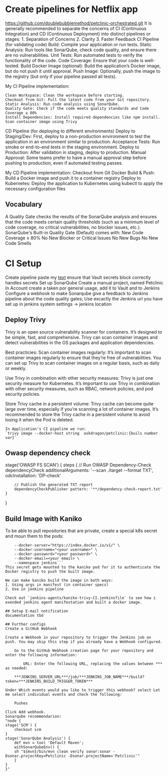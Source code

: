 # Create pipelines for Netflix app
https://github.com/doublebubblemethod/petclinic-orchestrated.git
It is generally recommended to separate the concerns of CI (Continuous Integration) and CD (Continuous Deployment) into distinct pipelines or stages:
    1. Separation of Concerns
    2. Clarity
    3. Faster Feedback
CI Pipeline (for validating code)
    Build: Compile your application or run tests.
    Static Analysis: Run tools like SonarQube, check code quality, and ensure there are no vulnerabilities.
    Unit Tests: Run automated tests to verify the functionality of the code.
    Code Coverage: Ensure that your code is well-tested.
    Build Docker Image (optional): Build the application’s Docker image, but do not push it until approval.
    Push Image: Optionally, push the image to the registry (but only if your pipeline passed all tests).

My CI Pipeline implementation:

    Clean Workspace: Clean the workspace before starting.
    Checkout from Git: Pull the latest code from your Git repository.
    Static Analysis: Run code analysis using SonarQube.
    Quality Gate: Check if the code meets quality standards and Code Coverage ≥ 80%
    Install Dependencies: Install required dependencies like npm install.
    Scan container image using Trivy


CD Pipeline (for deploying to different environments)
    Deploy to Staging/Dev: First, deploy to a non-production environment to test the application in an environment similar to production.
    Acceptance Tests: Run smoke or end-to-end tests in the staging environment.
    Deploy to Production: After validation in staging, deploy to production.
    Manual Approval: Some teams prefer to have a manual approval step before pushing to production, even if automated testing passes.

My CD Pipeline implementation:
    Checkout from Git
    Docker Build & Push: Build a Docker image and push it to a container registry 
    Deploy to Kubernetes: Deploy the application to Kubernetes using kubectl to apply the necessary configuration files 
    
## Vocabulary
A Quality Gate checks the results of the SonarQube analysis and ensures that the code meets certain quality thresholds (such as a minimum level of code coverage, no critical vulnerabilities, no blocker issues, etc.). 
SonarQube's Built-in Quality Gate (Default) comes with: 
    New Code Coverage ≥ 80%
    No New Blocker or Critical Issues
    No New Bugs
    No New Code Smells

# CI Setup
Create pipeline
    paste my [text](netflix-CI.jenkinsfile)
    ensure that Vault secrets block correctly handles secrets
Set up SonarQube
        Create a manual project, named Petclinic
        In Account create a taken por general usage, add it to Vault and to Jenkins
        Configure a webhook to make Sonarqube give a feedback to Jenkins pipeline about the code quality gates; Use excactly the Jenkins url you have set up in jenkins system settings -> jenkins location

## Deploy Trivy
Trivy is an open source vulnerability scanner for containers. It’s designed to be simple, fast, and comprehensive. Trivy can scan container images and detect vulnerabilities in the OS packages and application dependencies.

Best practicies: 
  Scan container images regularly: It’s important to scan container images regularly to ensure that they’re free of vulnerabilities. You can set up Trivy to scan container images on a regular basis, such as daily or weekly.

  Use Trivy in combination with other security measures: Trivy is just one security measure for Kubernetes. It’s important to use Trivy in combination with other security measures, such as RBAC, network policies, and pod security policies.

  Store Trivy cache in a persistent volume: Trivy cache can become quite large over time, especially if you’re scanning a lot of container images. It’s recommended to store the Trivy cache in a persistent volume to avoid losing it when the Pod is deleted.

    In Application's CI pipeline we run:
    `trivy image --docker-host string  askdragon/petclinic:{buils number var}`

## Owasp dependency check
stage('OWASP FS SCAN') {
    steps {
        // Run OWASP Dependency-Check
        dependencyCheck additionalArguments: '--scan ./target --format TXT', odcInstallation: 'DP-check'
        
        // Publish the generated TXT report
        dependencyCheckPublisher pattern: '**/dependency-check-report.txt'
    }
}
## Build Image with Kaniko
To be able to pull repositories that are private, create a special k8s secret and moun them to the pods:
``` kubectl create secret docker-registry kaniko-secret \
    --docker-server="https://index.docker.io/v1/" \
    --docker-username="<your username>" \
    --docker-password="<your password>" \
    --docker-email=<your email> \
    --namespace jenkins```  
This secret gets mounted to the kaniko pod for it to authenticate the Docker registry to push the built image.

We can make kaniko build the image in both ways:
1. Using args in manifest (in container specs)
2. Use in jenkins pipeline

Check out `jenkins-agents/kaniko-trivy-CI.jenkinsfile` to see how i exended jenkins agent manifestation and built a docker image.  

## Setup E-mail notification
documentation tbd
        
## Further configs   
Create a GitHub Webhook

Create a Webhook in your repository to trigger the Jenkins job on push. You may skip this step if you already have a Webhook configured.

    Go to the GitHub Webhook creation page for your repository and enter the following information:

        URL: Enter the following URL, replacing the values between *** as needed:

    ***JENKINS_SERVER_URL***/job/***JENKINS_JOB_NAME***/build?token=***JENKINS_BUILD_TRIGGER_TOKEN***

Under Which events would you like to trigger this webhook? select Let me select individual events and check the following:

    Pushes

Click Add webhook.
Sonarqube recommendarion: 
"node {
stage('SCM') {
    checkout scm
}
stage('SonarQube Analysis') {
    def mvn = tool 'Default Maven';
    withSonarQubeEnv() {
    sh "${mvn}/bin/mvn clean verify sonar:sonar -Dsonar.projectKey=Petclinic -Dsonar.projectName='Petclinic'"
    }
}
}"




